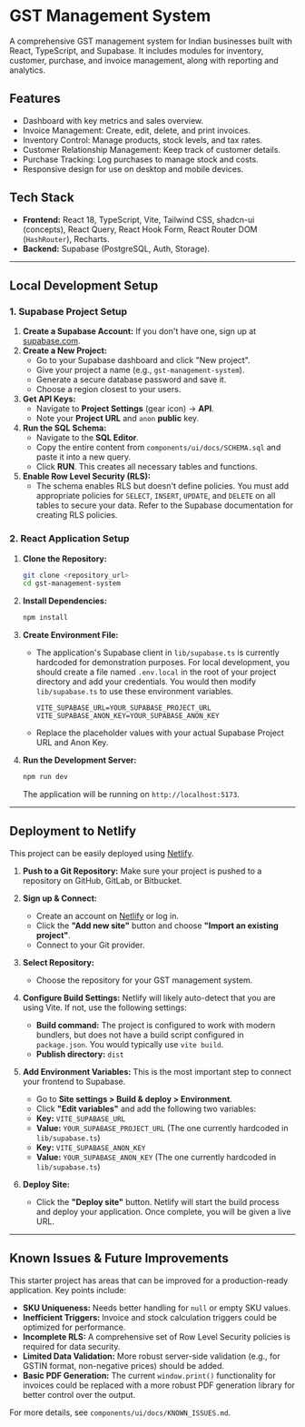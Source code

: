 # GST Management System

A comprehensive GST management system for Indian businesses built with React, TypeScript, and Supabase. It includes modules for inventory, customer, purchase, and invoice management, along with reporting and analytics.

## Features

- Dashboard with key metrics and sales overview.
- Invoice Management: Create, edit, delete, and print invoices.
- Inventory Control: Manage products, stock levels, and tax rates.
- Customer Relationship Management: Keep track of customer details.
- Purchase Tracking: Log purchases to manage stock and costs.
- Responsive design for use on desktop and mobile devices.

## Tech Stack

- **Frontend:** React 18, TypeScript, Vite, Tailwind CSS, shadcn-ui (concepts), React Query, React Hook Form, React Router DOM (`HashRouter`), Recharts.
- **Backend:** Supabase (PostgreSQL, Auth, Storage).

---

## Local Development Setup

### 1. Supabase Project Setup

1.  **Create a Supabase Account:** If you don't have one, sign up at [supabase.com](https://supabase.com).
2.  **Create a New Project:**
    *   Go to your Supabase dashboard and click "New project".
    *   Give your project a name (e.g., `gst-management-system`).
    *   Generate a secure database password and save it.
    *   Choose a region closest to your users.
3.  **Get API Keys:**
    *   Navigate to **Project Settings** (gear icon) -> **API**.
    *   Note your **Project URL** and `anon` **public** key.
4.  **Run the SQL Schema:**
    *   Navigate to the **SQL Editor**.
    *   Copy the entire content from `components/ui/docs/SCHEMA.sql` and paste it into a new query.
    *   Click **RUN**. This creates all necessary tables and functions.
5.  **Enable Row Level Security (RLS):**
    *   The schema enables RLS but doesn't define policies. You must add appropriate policies for `SELECT`, `INSERT`, `UPDATE`, and `DELETE` on all tables to secure your data. Refer to the Supabase documentation for creating RLS policies.

### 2. React Application Setup

1.  **Clone the Repository:**
    ```bash
    git clone <repository_url>
    cd gst-management-system
    ```
2.  **Install Dependencies:**
    ```bash
    npm install
    ```
3.  **Create Environment File:**
    *   The application's Supabase client in `lib/supabase.ts` is currently hardcoded for demonstration purposes. For local development, you should create a file named `.env.local` in the root of your project directory and add your credentials. You would then modify `lib/supabase.ts` to use these environment variables.
        ```env
        VITE_SUPABASE_URL=YOUR_SUPABASE_PROJECT_URL
        VITE_SUPABASE_ANON_KEY=YOUR_SUPABASE_ANON_KEY
        ```
    *   Replace the placeholder values with your actual Supabase Project URL and Anon Key.

4.  **Run the Development Server:**
    ```bash
    npm run dev
    ```
    The application will be running on `http://localhost:5173`.

---

## Deployment to Netlify

This project can be easily deployed using [Netlify](https://www.netlify.com/).

1.  **Push to a Git Repository:**
    Make sure your project is pushed to a repository on GitHub, GitLab, or Bitbucket.

2.  **Sign up & Connect:**
    *   Create an account on [Netlify](https://app.netlify.com/signup) or log in.
    *   Click the **"Add new site"** button and choose **"Import an existing project"**.
    *   Connect to your Git provider.

3.  **Select Repository:**
    *   Choose the repository for your GST management system.

4.  **Configure Build Settings:**
    Netlify will likely auto-detect that you are using Vite. If not, use the following settings:
    *   **Build command:** The project is configured to work with modern bundlers, but does not have a build script configured in `package.json`. You would typically use `vite build`.
    *   **Publish directory:** `dist`

5.  **Add Environment Variables:**
    This is the most important step to connect your frontend to Supabase.
    *   Go to **Site settings > Build & deploy > Environment**.
    *   Click **"Edit variables"** and add the following two variables:
      *   **Key:** `VITE_SUPABASE_URL`
      *   **Value:** `YOUR_SUPABASE_PROJECT_URL` (The one currently hardcoded in `lib/supabase.ts`)
      *   **Key:** `VITE_SUPABASE_ANON_KEY`
      *   **Value:** `YOUR_SUPABASE_ANON_KEY` (The one currently hardcoded in `lib/supabase.ts`)

6.  **Deploy Site:**
    *   Click the **"Deploy site"** button. Netlify will start the build process and deploy your application. Once complete, you will be given a live URL.

---

## Known Issues & Future Improvements

This starter project has areas that can be improved for a production-ready application. Key points include:

-   **SKU Uniqueness:** Needs better handling for `null` or empty SKU values.
-   **Inefficient Triggers:** Invoice and stock calculation triggers could be optimized for performance.
-   **Incomplete RLS:** A comprehensive set of Row Level Security policies is required for data security.
-   **Limited Data Validation:** More robust server-side validation (e.g., for GSTIN format, non-negative prices) should be added.
-   **Basic PDF Generation:** The current `window.print()` functionality for invoices could be replaced with a more robust PDF generation library for better control over the output.

For more details, see `components/ui/docs/KNOWN_ISSUES.md`.

